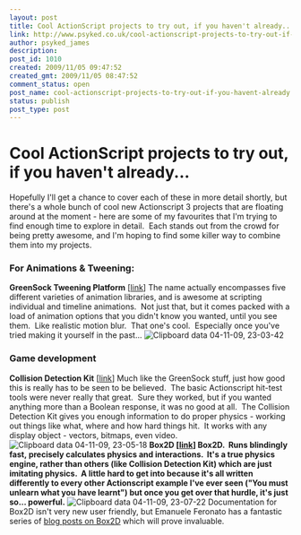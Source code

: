 ```yaml
---
layout: post
title: Cool ActionScript projects to try out, if you haven't already...
link: http://www.psyked.co.uk/cool-actionscript-projects-to-try-out-if-you-havent-already/
author: psyked_james
description: 
post_id: 1010
created: 2009/11/05 09:47:52
created_gmt: 2009/11/05 08:47:52
comment_status: open
post_name: cool-actionscript-projects-to-try-out-if-you-havent-already
status: publish
post_type: post
---
```


# Cool ActionScript projects to try out, if you haven't already...

Hopefully I'll get a chance to cover each of these in more detail shortly, but there's a whole bunch of cool new Actionscript 3 projects that are floating around at the moment - here are some of my favourites that I'm trying to find enough time to explore in detail.  Each stands out from the crowd for being pretty awesome, and I'm hoping to find some killer way to combine them into my projects. 

### For Animations & Tweening:

**GreenSock Tweening Platform** [[link](http://blog.greensock.com/v11/)] The name actually encompasses five different varieties of animation libraries, and is awesome at scripting individual and timeline animations.  Not just that, but it comes packed with a load of animation options that you didn't know you wanted, until you see them.  Like realistic motion blur.  That one's cool.  Especially once you've tried making it yourself in the past... ![Clipboard data 04-11-09, 23-03-42](http://uploads.psyked.co.uk/2009/11/Clipboard-data-04-11-09-23-03-42.jpg)

### Game development

**Collision Detection Kit** [[link](http://coreyoneil.com/portfolio/index.php?project=5)] Much like the GreenSock stuff, just how good this is really has to be seen to be believed.  The basic Actionscript hit-test tools were never really that great.  Sure they worked, but if you wanted anything more than a Boolean response, it was no good at all.  The Collision Detection Kit gives you enough information to do proper physics - working out things like what, where and how hard things hit.  It works with any display object - vectors, bitmaps, even video. ![Clipboard data 04-11-09, 23-05-18](http://uploads.psyked.co.uk/2009/11/Clipboard-data-04-11-09-23-05-18.jpg) **Box2D [[link](http://box2dflash.sourceforge.net/)] Box2D.  Runs blindingly fast, precisely calculates physics and interactions.  It's a true physics engine, rather than others (like Collision Detection Kit) which are just imitating physics.  A little hard to get into because it's all written differently to every other Actionscript example I've ever seen ("You must unlearn what you have learnt") but once you get over that hurdle, it's just so... powerful.** ![Clipboard data 04-11-09, 23-07-22](http://uploads.psyked.co.uk/2009/11/Clipboard-data-04-11-09-23-07-22.jpg) Documentation for Box2D isn't very new user friendly, but Emanuele Feronato has a fantastic series of [blog posts on Box2D](http://www.emanueleferonato.com/category/box2d/) which will prove invaluable.